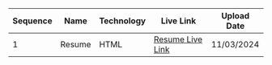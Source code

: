 | Sequence | Name   | Technology | Live Link                                                   | Upload Date |
|----------|--------|------------|-------------------------------------------------------------|-------------|
| 1        | Resume | HTML       | [Resume Live Link](https://ashutosh021.github.io/All_Projects/Resume/) | 11/03/2024  |
